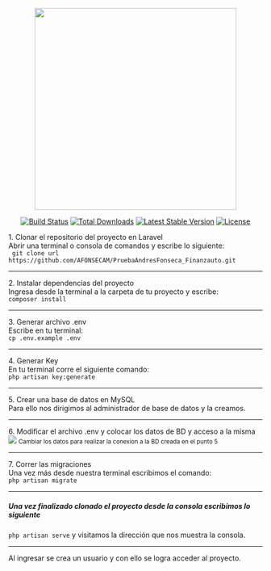 <p align="center"><a href="https://laravel.com" target="_blank"><img src="https://raw.githubusercontent.com/laravel/art/master/logo-lockup/5%20SVG/2%20CMYK/1%20Full%20Color/laravel-logolockup-cmyk-red.svg" width="400"></a></p>

<p align="center">
<a href="https://travis-ci.org/laravel/framework"><img src="https://travis-ci.org/laravel/framework.svg" alt="Build Status"></a>
<a href="https://packagist.org/packages/laravel/framework"><img src="https://img.shields.io/packagist/dt/laravel/framework" alt="Total Downloads"></a>
<a href="https://packagist.org/packages/laravel/framework"><img src="https://img.shields.io/packagist/v/laravel/framework" alt="Latest Stable Version"></a>
<a href="https://packagist.org/packages/laravel/framework"><img src="https://img.shields.io/packagist/l/laravel/framework" alt="License"></a>
</p>

<p>
    1. Clonar el repositorio del proyecto en Laravel<br/>
    Abrir una terminal o consola de comandos y escribe lo siguiente:<br/>
    <code> git clone url https://github.com/AFONSECAM/PruebaAndresFonseca_Finanzauto.git</code>
    <hr/>
    2. Instalar dependencias del proyecto<br/>   
    Ingresa desde la terminal a la carpeta de tu proyecto y escribe:<br/>
    <code>composer install</code>
    <hr/>
    3. Generar archivo .env <br/>
    Escribe en tu terminal:<br/>
    <code>cp .env.example .env</code>
    <hr/>
    4. Generar Key<br/>
    En tu terminal corre el siguiente comando:<br/>    
    <code>php artisan key:generate</code>
    <hr/>
    5. Crear una base de datos en MySQL<br/>
    Para ello nos dirigimos al administrador de base de datos y la creamos.
    <hr/>
    6. Modificar el archivo .env y colocar los datos de BD y acceso a la misma<br/>
    <img src="https://i0.wp.com/diarioprogramador.com/wp-content/uploads/2020/09/Screenshot_198.png?w=381&ssl=1"/>
    <small>Cambiar los datos para realizar la conexion a la BD creada en el punto 5</small>
    <hr/>
    7. Correr las migraciones<br/>
    Una vez más desde nuestra terminal escribimos el comando:<br/>
    <code>php artisan migrate</code>
    <hr/>    
    <h5>Una vez finalizado clonado el proyecto desde la consola escribimos lo siguiente</h5>
    <code>php artisan serve</code> y visitamos la dirección que nos muestra la consola.
    <hr/>
    Al ingresar se crea un usuario y con ello se logra acceder al proyecto.
</p>
